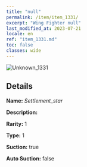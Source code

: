 ```yaml
---
title: "null"
permalink: /item/item_1331/
excerpt: "Wing Fighter null"
last_modified_at: 2023-07-21
locale: en
ref: "item_1331.md"
toc: false
classes: wide
---
```



 ![Unknown_1331](/images/item/Settlement_star_p.png)



## Details

 **Name:** *Settlement_star* 

 **Description:** 

 **Rarity:** 1 

 **Type:** 1 

 **Suction:** true 

 **Auto Suction:** false 



